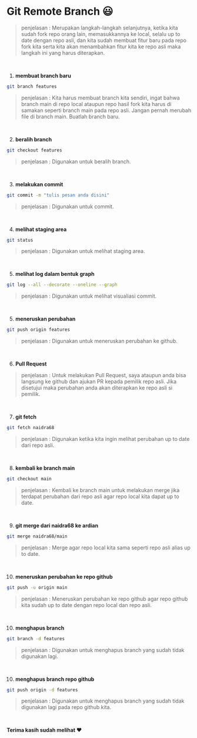 # Git Remote Branch :smiley:

> penjelasan : Merupakan langkah-langkah selanjutnya, ketika kita sudah fork repo orang lain, memasukkannya ke local, selalu up to date dengan repo asli, dan kita sudah membuat fitur baru pada repo fork kita serta kita akan menambahkan fitur kita ke repo asli maka langkah ini yang harus diterapkan.

<br>

1. **membuat branch baru**
```bash
git branch features
```

> penjelasan : Kita harus membuat branch kita sendiri, ingat bahwa branch main di repo local ataupun repo hasil fork kita harus di samakan seperti branch main pada repo asli. Jangan pernah merubah file di branch main. Buatlah branch baru.

<br>

2. **beralih branch**
```bash
git checkout features
```
> penjelasan : Digunakan untuk beralih branch.

<br>

3. **melakukan commit**
```bash
git commit -m "tulis pesan anda disini"
```
> penjelasan : Digunakan untuk commit.

<br>

4. **melihat staging area**
```bash
git status
```
> penjelasan : Digunakan untuk melihat staging area.

<br>

5. **melihat log dalam bentuk graph**
```bash
git log --all --decorate --oneline --graph
```
> penjelasan : Digunakan untuk melihat visualiasi commit.
<br>

5. **meneruskan perubahan**
```bash
git push origin features
```
> penjelasan : Digunakan untuk meneruskan perubahan ke github.
<br>

6. **Pull Request**

> penjelasan : Untuk melakukan Pull Request, saya ataupun anda bisa langsung ke github dan ajukan PR kepada pemilik repo asli. Jika disetujui maka perubahan anda akan diterapkan ke repo asli si pemilik.
<br>

7. **git fetch**
```bash
git fetch naidra68
```
> penjelasan : Digunakan ketika kita ingin melihat perubahan up to date dari repo asli.
<br>

8. **kembali ke branch main**
```bash
git checkout main
```
> penjelasan : Kembali ke branch main untuk melakukan merge jika terdapat perubahan dari repo asli agar repo local kita dapat up to date.
<br>

9. **git merge dari naidra68 ke ardian**
```bash
git merge naidra68/main
```
> penjelasan : Merge agar repo local kita sama seperti repo asli alias up to date.
<br>

10. **meneruskan perubahan ke repo github**
```bash
git push -u origin main
```
> penjelasan : Meneruskan perubahan ke repo github agar repo github kita sudah up to date dengan repo local dan repo asli.
<br>

10. **menghapus branch**
```bash
git branch -d features
```
> penjelasan : Digunakan untuk menghapus branch yang sudah tidak digunakan lagi.
<br>

10. **menghapus branch repo github**
```bash
git push origin -d features
```
> penjelasan : Digunakan untuk menghapus branch yang sudah tidak digunakan lagi pada repo github kita.
<br>

**Terima kasih sudah melihat :heart:**